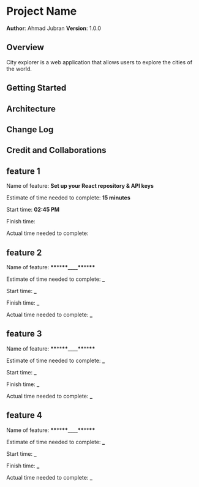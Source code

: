 # Project Name

**Author**: Ahmad Jubran
**Version**: 1.0.0

## Overview

City explorer is a web application that allows users to explore the cities of the world.

## Getting Started

<!-- What are the steps that a user must take in order to build this app on their own machine and get it running? -->

## Architecture

<!-- Provide a detailed description of the application design. What technologies (languages, libraries, etc) you're using, and any other relevant design information. -->

## Change Log

<!-- Use this area to document the iterative changes made to your application as each feature is successfully implemented. Use time stamps. Here's an example:

01-01-2001 4:59pm - Application now has a fully-functional express server, with a GET route for the location resource. -->

## Credit and Collaborations

<!-- Give credit (and a link) to other people or resources that helped you build this application. -->

## feature 1

Name of feature: **Set up your React repository & API keys**

Estimate of time needed to complete: **15 minutes**

Start time: **02:45 PM**

Finish time:

Actual time needed to complete:

## feature 2

Name of feature: **\*\***\*\***\*\***\_\_\_\_**\*\***\*\***\*\***

Estimate of time needed to complete: **\_**

Start time: **\_**

Finish time: **\_**

Actual time needed to complete: **\_**

## feature 3

Name of feature: **\*\***\*\***\*\***\_\_\_\_**\*\***\*\***\*\***

Estimate of time needed to complete: **\_**

Start time: **\_**

Finish time: **\_**

Actual time needed to complete: **\_**

## feature 4

Name of feature: **\*\***\*\***\*\***\_\_\_\_**\*\***\*\***\*\***

Estimate of time needed to complete: **\_**

Start time: **\_**

Finish time: **\_**

Actual time needed to complete: **\_**
